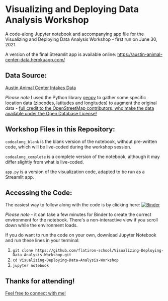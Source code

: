 # Visualizing and Deploying Data Analysis Workshop

A code-along Jupyter notebook and accompanying app file for the Visualizing and Deploying Data Analysis Workshop - first run on June 30, 2021.

A version of the final Streamlit app is available online: https://austin-animal-center-data.herokuapp.com/

## Data Source:

[Austin Animal Center Intakes Data](https://data.austintexas.gov/Health-and-Community-Services/Austin-Animal-Center-Intakes/wter-evkm/)

*Please note* I used the Python library [geopy](https://geopy.readthedocs.io/en/stable/) to gather some specific location data (zipcodes, latitudes and longitudes) to augment the original data - [full credit to the OpenStreetMap contributors, who make the data available under the Open Database License!](https://www.openstreetmap.org/copyright)

## Workshop Files in this Repository:

`codealong_blank` is the blank version of the notebook, without pre-written code, which will be live-coded during the workshop session.

`codealong_complete` is a complete version of the notebook, although it may differ slightly from what is live-coded.

`app.py` is a version of the visualization code, adapted to be run as a Streamlit app.

## Accessing the Code:

The easiest way to follow along with the code is by clicking here: [![Binder](https://mybinder.org/badge_logo.svg)](https://mybinder.org/v2/gh/flatiron-school/Visualizing-Deploying-Data-Analysis-Workshop/HEAD)

*Please note* - it can take a few minutes for Binder to create the correct environment for the notebook. There's a non-interactive view if you scroll down while the environment loads.

If you do want to run the code on your own, download Jupyter Notebook and run these lines in your terminal:

1. `git clone https://github.com/flatiron-school/Visualizing-Deploying-Data-Analysis-Workshop.git`
2. `cd Visualizing-Deploying-Data-Analysis-Workshop`
3. `jupyter notebook`

## Thanks for attending!

[Feel free to connect with me!](https://www.linkedin.com/in/lindseyberlin/)
